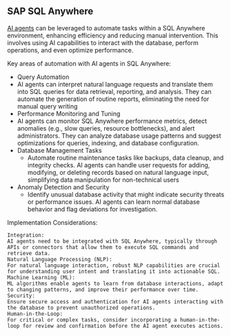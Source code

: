 ## SAP SQL Anywhere

[AI agents](sap-sql-anywhere-16-aia) can be leveraged to automate tasks within a SQL Anywhere environment, enhancing efficiency and reducing manual intervention. This involves using AI capabilities to interact with the database, perform operations, and even optimize performance.

Key areas of automation with AI agents in SQL Anywhere:

- Query Automation
 - AI agents can interpret natural language requests and translate them into SQL queries for data retrieval, reporting, and analysis. They can automate the generation of routine reports, eliminating the need for manual query writing
- Performance Monitoring and Tuning
 - AI agents can monitor SQL Anywhere performance metrics, detect anomalies (e.g., slow queries, resource bottlenecks), and alert administrators.
        They can analyze database usage patterns and suggest optimizations for queries, indexing, and database configuration.
- Database Management Tasks
  - Automate routine maintenance tasks like backups, data cleanup, and integrity checks.
        AI agents can handle user requests for adding, modifying, or deleting records based on natural language input, simplifying data manipulation for non-technical users
- Anomaly Detection and Security
  - Identify unusual database activity that might indicate security threats or performance issues.
        AI agents can learn normal database behavior and flag deviations for investigation.
        
        

Implementation Considerations:

    Integration:
    AI agents need to be integrated with SQL Anywhere, typically through APIs or connectors that allow them to execute SQL commands and retrieve data.
    Natural Language Processing (NLP):
    For natural language interaction, robust NLP capabilities are crucial for understanding user intent and translating it into actionable SQL.
    Machine Learning (ML):
    ML algorithms enable agents to learn from database interactions, adapt to changing patterns, and improve their performance over time.
    Security:
    Ensure secure access and authentication for AI agents interacting with the database to prevent unauthorized operations.
    Human-in-the-Loop:
    For critical or complex tasks, consider incorporating a human-in-the-loop for review and confirmation before the AI agent executes actions.
